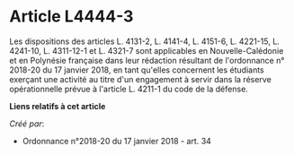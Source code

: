 # Article L4444-3

Les dispositions des articles L. 4131-2, L. 4141-4, L. 4151-6, L. 4221-15, L. 4241-10, L. 4311-12-1 et L. 4321-7 sont
applicables en Nouvelle-Calédonie et en Polynésie française dans leur rédaction résultant de l'ordonnance n° 2018-20 du 17
janvier 2018, en tant qu'elles concernent les étudiants exerçant une activité au titre d'un engagement à servir dans la
réserve opérationnelle prévue à l'article L. 4211-1 du code de la défense.

**Liens relatifs à cet article**

_Créé par_:

  - Ordonnance n°2018-20 du 17 janvier 2018 - art. 34
